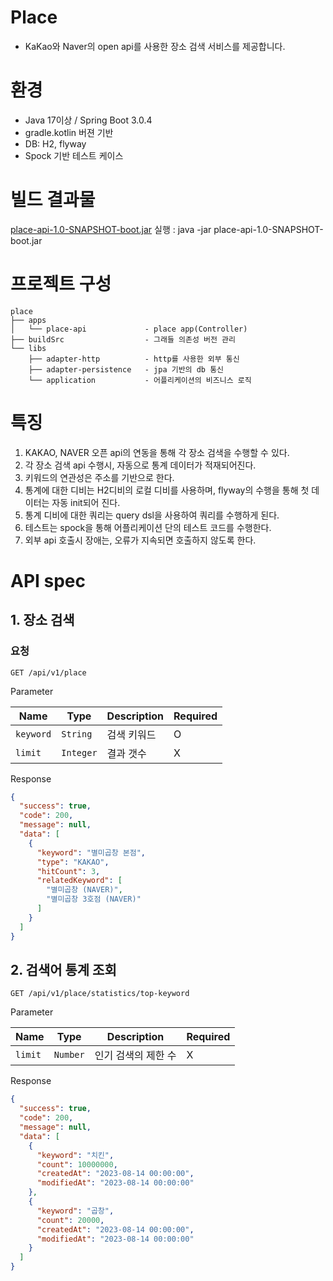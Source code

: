 # Place
- KaKao와 Naver의 open api를 사용한 장소 검색 서비스를 제공합니다.

# 환경
- Java 17이상 / Spring Boot 3.0.4
- gradle.kotlin 버젼 기반
- DB: H2, flyway
- Spock 기반 테스트 케이스

# 빌드 결과물
[place-api-1.0-SNAPSHOT-boot.jar]()
실행 : java -jar place-api-1.0-SNAPSHOT-boot.jar


# 프로젝트 구성
```
place
├── apps                  
│   └── place-api             - place app(Controller)
├── buildSrc                  - 그래들 의존성 버전 관리
└── libs
    ├── adapter-http          - http를 사용한 외부 통신
    ├── adapter-persistence   - jpa 기반의 db 통신
    └── application           - 어플리케이션의 비즈니스 로직
```

# 특징
1. KAKAO, NAVER 오픈 api의 연동을 통해 각 장소 검색을 수행할 수 있다.
2. 각 장소 검색 api 수행시, 자동으로 통계 데이터가 적재되어진다.
3. 키워드의 연관성은 주소를 기반으로 한다.
4. 통계에 대한 디비는 H2디비의 로컬 디비를 사용하며, flyway의 수행을 통해 첫 데이터는 자동 init되어 진다.
5. 통계 디비에 대한 쿼리는 query dsl을 사용하여 쿼리를 수행하게 된다.
6. 테스트는 spock을 통해 어플리케이션 단의 테스트 코드를 수행한다.
7. 외부 api 호출시 장애는, 오류가 지속되면 호출하지 않도록 한다.

# API spec
## 1. 장소 검색

### 요청
``
GET /api/v1/place
``

Parameter

| Name      | Type      | Description | Required |
|-----------|-----------|-------------|----------|
| `keyword` | `String`  | 검색 키워드      | O        |
| `limit`   | `Integer` | 결과 갯수       | X        |


Response
```json
{
  "success": true,
  "code": 200,
  "message": null,
  "data": [
    {
      "keyword": "별미곱창 본점",
      "type": "KAKAO",
      "hitCount": 3,
      "relatedKeyword": [
        "별미곱창 (NAVER)",
        "별미곱창 3호점 (NAVER)"
      ]
    }
  ]
}
```


## 2. 검색어 통계 조회
``
GET /api/v1/place/statistics/top-keyword
``


Parameter

| Name    | Type     | Description              | Required |
|---------|----------|--------------------------|----------|
| `limit` | `Number` | 인기 검색의 제한 수              | X        |

Response
```json
{
  "success": true,
  "code": 200,
  "message": null,
  "data": [
    {
      "keyword": "치킨",
      "count": 10000000,
      "createdAt": "2023-08-14 00:00:00",
      "modifiedAt": "2023-08-14 00:00:00"
    },
    {
      "keyword": "곱창",
      "count": 20000,
      "createdAt": "2023-08-14 00:00:00",
      "modifiedAt": "2023-08-14 00:00:00"
    }
  ]
}
```